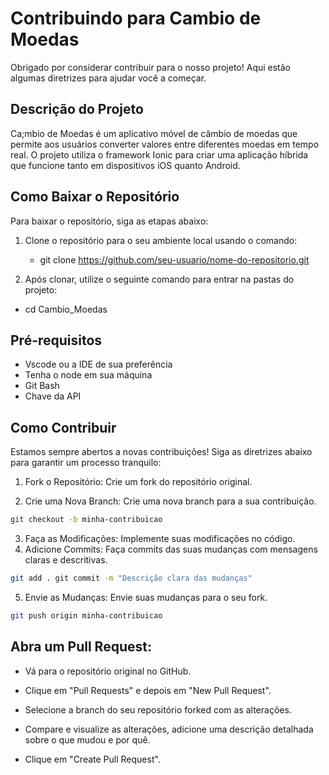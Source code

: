 # Contribuindo para Cambio de Moedas

Obrigado por considerar contribuir para o nosso projeto! Aqui estão algumas diretrizes para ajudar você a começar.

## Descrição do Projeto
Ca;mbio de Moedas é um aplicativo móvel de câmbio de moedas que permite aos usuários converter valores entre diferentes moedas em tempo real. O projeto utiliza o framework Ionic para criar uma aplicação híbrida que funcione tanto em dispositivos iOS quanto Android.

## Como Baixar o Repositório
Para baixar o repositório, siga as etapas abaixo:

1. Clone o repositório para o seu ambiente local usando o comando:
   - git clone https://github.com/seu-usuario/nome-do-repositorio.git
     
3. Após clonar, utilize o seguinte comando para entrar na pastas do projeto:
- cd Cambio_Moedas
     
## Pré-requisitos
- Vscode ou a IDE de sua preferência
- Tenha o node em sua máquina
- Git Bash
- Chave da API

## Como Contribuir
Estamos sempre abertos a novas contribuições! Siga as diretrizes abaixo para garantir um processo tranquilo:
1. Fork o Repositório: Crie um fork do repositório original.

2. Crie uma Nova Branch: Crie uma nova branch para a sua contribuição.
```sh
git checkout -b minha-contribuicao
```
3. Faça as Modificações: Implemente suas modificações no código.
4. Adicione Commits: Faça commits das suas mudanças com mensagens claras e descritivas.
```sh
git add . git commit -m "Descrição clara das mudanças"
```
5. Envie as Mudanças: Envie suas mudanças para o seu fork.
```sh
git push origin minha-contribuicao
```
## Abra um Pull Request:
- Vá para o repositório original no GitHub.

- Clique em "Pull Requests" e depois em "New Pull Request".

- Selecione a branch do seu repositório forked com as alterações.

- Compare e visualize as alterações, adicione uma descrição detalhada sobre o que mudou e por quê.

- Clique em "Create Pull Request".
